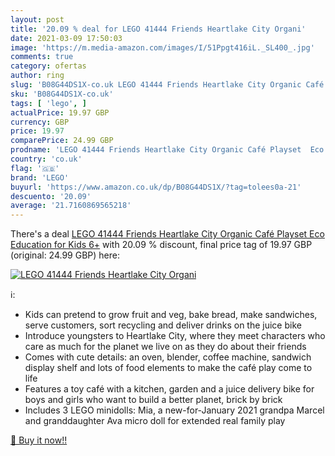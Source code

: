```yaml
---
layout: post
title: '20.09 % deal for LEGO 41444 Friends Heartlake City Organi'
date: 2021-03-09 17:50:03
image: 'https://m.media-amazon.com/images/I/51Ppgt416iL._SL400_.jpg'
comments: true
category: ofertas
author: ring
slug: 'B08G44DS1X-co.uk LEGO 41444 Friends Heartlake City Organic Café Playset...'
sku: 'B08G44DS1X-co.uk'
tags: [ 'lego', ]
actualPrice: 19.97 GBP
currency: GBP
price: 19.97
comparePrice: 24.99 GBP
prodname: 'LEGO 41444 Friends Heartlake City Organic Café Playset  Eco Education for Kids 6+'
country: 'co.uk'
flag: '🇬🇧'
brand: 'LEGO'
buyurl: 'https://www.amazon.co.uk/dp/B08G44DS1X/?tag=tolees0a-21'
descuento: '20.09'
average: '21.7160869565218'
---
```


There's a deal [LEGO 41444 Friends Heartlake City Organic Café Playset  Eco Education for Kids 6+](https://www.amazon.co.uk/dp/B08G44DS1X/?tag=tolees0a-21)  with  20.09 % discount, final price tag of  19.97 GBP (original: 24.99 GBP) here:

[![LEGO 41444 Friends Heartlake City Organi](https://m.media-amazon.com/images/I/51Ppgt416iL._SL400_.jpg)](https://www.amazon.co.uk/dp/B08G44DS1X/?tag=tolees0a-21)

ℹ️:

- Kids can pretend to grow fruit and veg, bake bread, make sandwiches, serve customers, sort recycling and deliver drinks on the juice bike
- Introduce youngsters to Heartlake City, where they meet characters who care as much for the planet we live on as they do about their friends
- Comes with cute details: an oven, blender, coffee machine, sandwich display shelf and lots of food elements to make the café play come to life
- Features a toy café with a kitchen, garden and a juice delivery bike for boys and girls who want to build a better planet, brick by brick
- Includes 3 LEGO minidolls: Mia, a new-for-January 2021 grandpa Marcel and granddaughter Ava micro doll for extended real family play

[🛒 Buy it now!!](https://www.amazon.co.uk/dp/B08G44DS1X/?tag=tolees0a-21)
